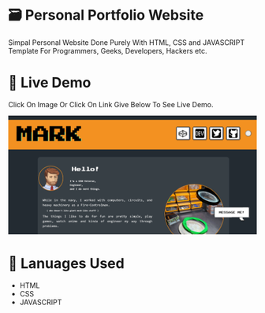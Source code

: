# 🗃 Personal Portfolio Website

Simpal Personal Website Done Purely With HTML, CSS and JAVASCRIPT Template For Programmers, Geeks, Developers, Hackers etc.


#  📲 Live Demo

Click On Image Or Click On Link Give Below To See Live Demo.

[![Prosnal_Website](https://raw.githubusercontent.com/ashishsiot/employee777.github.io/master/homepage.png)](https://ashishsiot.github.io/employee777.github.io/)


# 🔨 Lanuages Used 

* HTML
* CSS
* JAVASCRIPT
